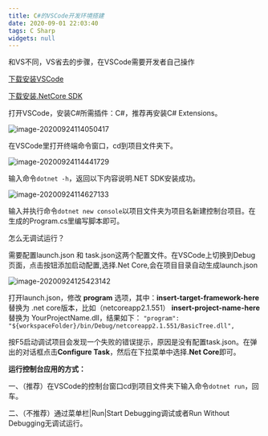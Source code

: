 ```yaml
---
title: C#的VSCode开发环境搭建
date: 2020-09-01 22:03:40
tags: C Sharp
widgets: null
---
```


和VS不同，VS省去的步骤，在VSCode需要开发者自己操作

<!--more-->

[下载安装VSCode](https://code.visualstudio.com/)

[下载安装.NetCore SDK](https://dotnet.microsoft.com/download)

打开VSCode，安装C#所需插件：C#，推荐再安装C# Extensions。

![image-20200924114050417](image-20200924114050417.png)

在VSCode里打开终端命令窗口，cd到项目文件夹下。

![image-20200924114441729](image-20200924114441729.png)

输入命令`dotnet -h`，返回以下内容说明.NET SDK安装成功。

![image-20200924114627133](image-20200924114627133.png)

输入并执行命令`dotnet new console`以项目文件夹为项目名新建控制台项目。在生成的Program.cs里编写脚本即可。

怎么无调试运行？

需要配置launch.json 和 task.json这两个配置文件。在VSCode上切换到Debug页面，点击按钮添加启动配置,选择.Net Core,会在项目目录自动生成launch.json

![image-20200924125423142](image-20200924125423142.png)

打开launch.json，修改 **program** 选项，其中：**insert-target-framework-here** 替换为 .net core版本，比如（netcoreapp2.1.551）
**insert-project-name-here** 替换为 YourProjectName.dll，结果如下：
`"program": "${workspaceFolder}/bin/Debug/netcoreapp2.1.551/BasicTree.dll",`

按F5启动调试项目会发现一个失败的错误提示，原因是没有配置task.json。在弹出的对话框点击**Configure Task**，然后在下拉菜单中选择.**Net Core**即可。

**运行控制台应用的方式：**

一、（推荐）在VSCode的控制台窗口cd到项目文件夹下输入命令`dotnet run`，回车。

二、（不推荐）通过菜单栏|Run|Start Debugging调试或者Run Without Debugging无调试运行。
